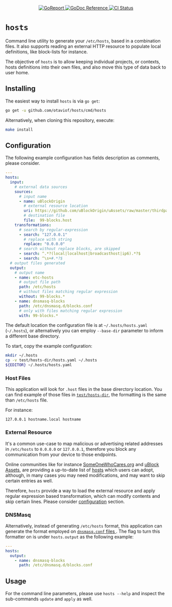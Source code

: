 <p align="center">
    <a alt="GoReport" href="https://goreportcard.com/report/github.com/otaviof/hosts">
        <img alt="GoReport" src="https://goreportcard.com/badge/github.com/otaviof/hosts">
    </a>
    <a href="https://godoc.org/github.com/otaviof/hosts/pkg/hosts">
        <img alt="GoDoc Reference" src="https://godoc.org/github.com/otaviof/hosts/pkg/hosts?status.svg">
    </a>
    <a alt="CI Status" href="https://travis-ci.com/otaviof/hosts">
        <img alt="CI Status" src="https://travis-ci.com/otaviof/hosts.svg?branch=master">
    </a>
</p>

# `hosts`

Command line utility to generate your `/etc/hosts`, based in a combination files. It also supports
reading an external HTTP resource to populate local definitions, like block-lists for instance.

The objective of `hosts` is to allow keeping individual projects, or contexts, hosts definitions
into their own files, and also move this type of data back to user home.

## Installing

The easiest way to install `hosts` is via `go get`:

```sh
go get -u github.com/otaviof/hosts/cmd/hosts
```

Alternatively, when cloning this repository, execute:

```sh
make install
```

## Configuration

The following example configuration has fields description as comments, please consider.

```yml
---
hosts:
  input:
    # external data sources
    sources:
      # input name
      - name: uBlockOrigin
        # external resource location
        uri: https://github.com/uBlockOrigin/uAssets/raw/master/thirdparties/www.malwaredomainlist.com/hostslist/hosts.txt
        # destination file
        file:  99-blocks.host
    transformations:
      # search by regular-expression
      - search: "127.0.0.1"
        # replace with string
        replace: "0.0.0.0"
      # search without replace blocks, are skipped
      - search: ^.*?(local|localhost|broadcasthost|ip6).*?$
      - search: ^\s+#.*?$
  # output files generated
  output:
    # output name
    - name: etc-hosts
      # output file path
      path: /etc/hosts
      # without files matching regular expression
      without: 99-blocks.*
    - name: dnsmasq-blocks
      path: /etc/dnsmasq.d/blocks.conf
      # only with files matching regular expression
      with: 99-blocks.*
```

The default location the configuration file is at `~/.hosts/hosts.yaml` (`~/.hosts`), or
alternatively you can employ `--base-dir` parameter to inform a different base directory.

To start, copy the example configuration:

``` bash
mkdir ~/.hosts
cp -v test/hosts-dir/hosts.yaml ~/.hosts
${EDITOR} ~/.hosts/hosts.yaml
```

### Host Files

This application will look for `.host` files in the base direrctory location. You can find example
of those files in [`test/hosts-dir`](https://github.com/otaviof/hosts/tree/master/test/hosts-dir),
the formatting is the same than `/etc/hosts` file.

For instance:

```
127.0.0.1 hostname.local hostname
```

### External Resource

It's a common use-case to map malicious or advertising related addresses in `/etc/hosts` to
`0.0.0.0` or `127.0.0.1`, therefore you block any communication from your device to those endpoints.

Online communities like for instance [SomeOneWhoCares.org](https://someonewhocares.org) and
[uBlock Assets](https://github.com/uBlockOrigin/uAssets), are providing a up-to-date list of
[hosts](https://github.com/uBlockOrigin/uAssets/tree/master/thirdparties) which users can adopt,
although, in many cases you may need modifications, and may want to skip certain entries as well.

Therefore, `hosts` provide a way to load the external resource and apply regular expression based
transformation, which can modify contents and skip certain lines. Please consider
[configuration](#configuration) section.

### DNSMasq

Alternatively, instead of generating `/etc/hosts` format, this application can generate the format
employed on [`dnsmasq.conf` files ](http://www.thekelleys.org.uk/dnsmasq/docs/dnsmasq-man.html).
The flag to turn this formatter on is under `hosts.output` as the following example:

```yml
---
hosts:
  output:
    - name: dnsmasq-blocks
      path: /etc/dnsmasq.d/blocks.conf
```

## Usage

For the command line parameters, please use `hosts --help` and inspect the sub-commands `update` and
`apply` as well.
